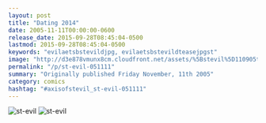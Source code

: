 ```yaml
---
layout: post
title: "Dating 2014"
date: 2005-11-11T00:00:00-0600
release_date: 2015-09-28T08:45:04-0500
lastmod: 2015-09-28T08:45:04-0500
keywords: "evilaetsbstevildjpg, evilaetsbstevildteasejpgst"
image: "http://d3e878vmunx8cm.cloudfront.net/assets/%5Bstevil%5D110905tease.jpg"
permalink: "/p/st-evil-051111"
summary: "Originally published Friday November, 11th 2005"
category: comics
hashtag: "#axisofstevil_st-evil-051111"
---
```


![st-evil](http://d3e878vmunx8cm.cloudfront.net/assets/%5Bstevil%5D110905tease.jpg)
![st-evil](http://d3e878vmunx8cm.cloudfront.net/assets/%5Bstevil%5D110905.jpg)
